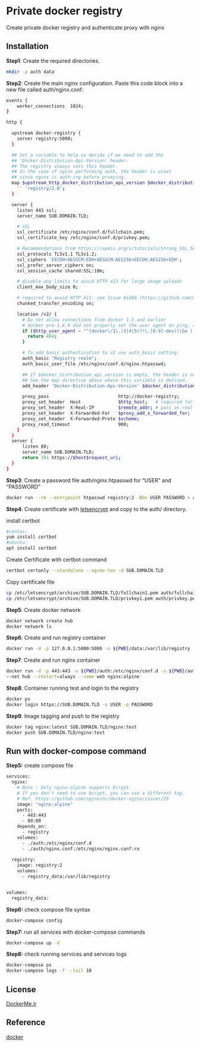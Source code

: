# Private docker registry 

Create private docker registry and authenticate proxy with nginx

## Installation

**Step1**: Create the required directories.

```bash
mkdir -p auth data
```

**Step2**: Create the main nginx configuration. Paste this code block into a new file called auth/nginx.conf:

```bash
events {
    worker_connections  1024;
}

http {

  upstream docker-registry {
    server registry:5000;
  }

  ## Set a variable to help us decide if we need to add the
  ## 'Docker-Distribution-Api-Version' header.
  ## The registry always sets this header.
  ## In the case of nginx performing auth, the header is unset
  ## since nginx is auth-ing before proxying.
  map $upstream_http_docker_distribution_api_version $docker_distribution_api_version {
    '' 'registry/2.0';
  }

  server {
    listen 443 ssl;
    server_name SUB.DOMAIN.TLD;

    # SSL
    ssl_certificate /etc/nginx/conf.d/fullchain.pem;
    ssl_certificate_key /etc/nginx/conf.d/privkey.pem;

    # Recommendations from https://raymii.org/s/tutorials/Strong_SSL_Security_On_nginx.html
    ssl_protocols TLSv1.1 TLSv1.2;
    ssl_ciphers 'EECDH+AESGCM:EDH+AESGCM:AES256+EECDH:AES256+EDH';
    ssl_prefer_server_ciphers on;
    ssl_session_cache shared:SSL:10m;

    # disable any limits to avoid HTTP 413 for large image uploads
    client_max_body_size 0;

    # required to avoid HTTP 411: see Issue #1486 (https://github.com/moby/moby/issues/1486)
    chunked_transfer_encoding on;

    location /v2/ {
      # Do not allow connections from docker 1.5 and earlier
      # docker pre-1.6.0 did not properly set the user agent on ping, catch "Go *" user agents
      if ($http_user_agent ~ "^(docker\/1\.(3|4|5(?!\.[0-9]-dev))|Go ).*$" ) {
        return 404;
      }

      # To add basic authentication to v2 use auth_basic setting.
      auth_basic "Registry realm";
      auth_basic_user_file /etc/nginx/conf.d/nginx.htpasswd;

      ## If $docker_distribution_api_version is empty, the header is not added.
      ## See the map directive above where this variable is defined.
      add_header 'Docker-Distribution-Api-Version' $docker_distribution_api_version always;

      proxy_pass                          http://docker-registry;
      proxy_set_header  Host              $http_host;   # required for docker client's sake
      proxy_set_header  X-Real-IP         $remote_addr; # pass on real client's IP
      proxy_set_header  X-Forwarded-For   $proxy_add_x_forwarded_for;
      proxy_set_header  X-Forwarded-Proto $scheme;
      proxy_read_timeout                  900;
    }
  }
  server {
      listen 80;
      server_name SUB.DOMAIN.TLD;
      return 301 https://$host$request_uri;
  }
}
```

**Step3**: Create a password file auth/nginx.htpasswd for “USER” and “PASSWORD”

```bash
docker run --rm --entrypoint htpasswd registry:2 -Bbn USER PASSWORD > auth/nginx.htpasswd
```

**Step4**: Create certificate with [letsencrypt](https://letsencrypt.org/)  and copy to the auth/ directory.
 
 install certbot
```bash
#centos:
yum install certbot
#ubuntu:
apt install certbot
```
Create Certificate with certbot command
```bash
certbot certonly --standalone --agree-tos -d SUB.DOMAIN.TLD
```
Copy certificate file

```bash
cp /etc/letsencrypt/archive/SUB.DOMAIN.TLD/fullchain1.pem auth/fullchain.pem
cp /etc/letsencrypt/archive/SUB.DOMAIN.TLD/privkey1.pem auth/privkey.pem
```

**Step5**: Create docker network 
```bash
docker network create hub
docker network ls 
```

**Step6**: Create and run registry container
```bash
docker run -d -p 127.0.0.1:5000:5000 -v ${PWD}/data:/var/lib/registry --net hub --restart=always --name registry registry:2
```
**Step7**: Create and run nginx container
```bash
docker run -d -p 443:443 -v ${PWD}/auth:/etc/nginx/conf.d -v ${PWD}/auth/nginx.conf:/etc/nginx/nginx.conf:ro \
--net hub --restart=always --name web nginx:alpine
```
**Step8**: Container running test and login to the registry
```bash
docker ps 
docker login https://SUB.DOMAIN.TLD -u USER -p PASSWORD
```
**Step9**: Image tagging and push to the registry
```bash
docker tag nginx:latest SUB.DOMAIN.TLD/nginx:test
docker push SUB.DOMAIN.TLD/nginx:test
```

## Run with docker-compose command
**Step5:** create compose file
```bash
services:
  nginx:
    # Note : Only nginx:alpine supports bcrypt.
    # If you don't need to use bcrypt, you can use a different tag.
    # Ref. https://github.com/nginxinc/docker-nginx/issues/29
    image: "nginx:alpine"
    ports:
      - 443:443
      - 80:80
    depends_on:
      - registry
    volumes:
      - ./auth:/etc/nginx/conf.d
      - ./auth/nginx.conf:/etc/nginx/nginx.conf:ro
  
  registry:
    image: registry:2
    volumes:
      - registry_data:/var/lib/registry


volumes:
  registry_data:
```
**Step6:** check compose file syntax
```bash
docker-compose config 
```

**Step7:** run all services with docker-compose commands
```bash
docker-compose up -d 
```

**Step8:** check running services and services logs
```bash
docker-compose ps
docker-compose logs -f --tail 10
```

## License
[DockerMe.ir](https://dockerme.ir)

## Reference
[docker](https://docs.docker.com/registry/recipes/nginx/)
